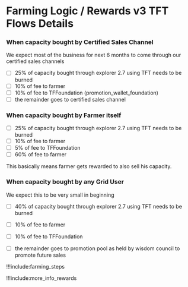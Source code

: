 # Farming Logic / Rewards v3 TFT Flows Details

### When capacity bought by Certified Sales Channel

We expect most of the business for next 6 months to come through our certified sales channels

- [ ] 25% of capacity bought through explorer 2.7 using TFT needs to be burned
- [ ] 10% of fee to farmer
- [ ] 10% of fee to TFFoundation (promotion_wallet_foundation)
- [ ] the remainder goes to certified sales channel

### When capacity bought by Farmer itself

- [ ] 25% of capacity bought through explorer 2.7 using TFT needs to be burned
- [ ] 10% of fee to farmer
- [ ] 5% of fee to TFFoundation
- [ ] 60% of fee to farmer

This basically means farmer gets rewarded to also sell his capacity.

### When capacity bought by any Grid User

We expect this to be very small in beginning

- [ ] 40% of capacity bought through explorer 2.7 using TFT needs to be burned
- [ ] 10% of fee to farmer
- [ ] 10% of fee to TFFoundation
- [ ] the remainder goes to promotion pool as held by wisdom council to promote future sales


!!!include:farming_steps

!!!include:more_info_rewards
